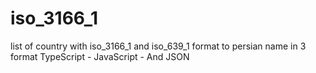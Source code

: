 # iso_3166_1
list of country with  iso_3166_1 and iso_639_1 format to persian name 
in 3 format TypeScript - JavaScript - And JSON
